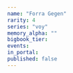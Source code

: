 ```yaml
---
name: "Forra Gegen"
rarity: 4
series: "voy"
memory_alpha: ""
bigbook_tier:
events:
in_portal:
published: false
---
```

